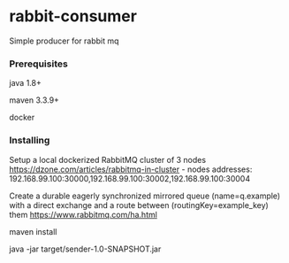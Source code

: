 # rabbit-consumer
Simple producer for rabbit mq

### Prerequisites
java 1.8+

maven 3.3.9+

docker


### Installing

Setup a local dockerized RabbitMQ cluster of 3 nodes https://dzone.com/articles/rabbitmq-in-cluster - nodes addresses: 192.168.99.100:30000,192.168.99.100:30002,192.168.99.100:30004


Create a durable eagerly synchronized mirrored queue (name=q.example) with a direct exchange and a route between (routingKey=example_key) them https://www.rabbitmq.com/ha.html

maven install

java -jar target/sender-1.0-SNAPSHOT.jar



